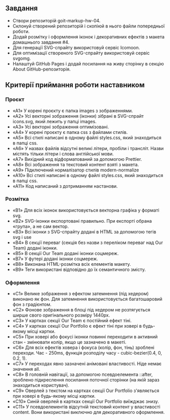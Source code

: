 ## Завдання

- Створи репозиторій goit-markup-hw-04.
- Склонуй створений репозиторій і скопіюй в нього файли попередньої роботи.
- Додай розмітку і оформлення іконок і декоративних ефектів з макета домашнього завдання #4.
- Для генерації SVG-спрайту використовуй сервіс Icomoon.
- Для оптимізації створеного SVG-спрайту використовуй сервіс svgomg.
- Налаштуй GitHub Pages і додай посилання на живу сторінку в секцію About GitHub-репозиторія.

## Критерії приймання роботи наставником

### Проєкт

- «A1» У корені проєкту є папка images з зображеннями.
- «A2» Усі векторні зображення (іконки) зібрані в SVG-спрайт icons.svg, який лежить у папці images.
- «A3» Усі векторні зображення оптимізовані.
- «A4» У корені проєкту є папка css з файлами стилів.
- «A5» Всі стилі написані в одному файлі styles.css, який знаходиться в папці css.
- «A6» У назвах файлів відсутні великі літери, пробіли і трансліт. Назви містять тільки літери і слова англійської мови.
- «A7» Вихідний код відформатований за допомогою Prettier.
- «A8» Всі зображення та текстовий контент взяті з макета.
- «A9» Підключений нормалізатор стилів modern-normalize
- «A10» Всі стилі написані в одному файлі styles.css, який знаходиться в папці css.
- «A11» Код написаний з дотриманням настанови.

### Розмітка

- «B1» Для всіх іконок використовується векторна графіка у форматі svg.
- «B2» SVG-іконки експортовані правильно. При експорті обрана «група», а не сам вектор.
- «B3» Всі іконки з SVG-спрайту додані в HTML за допомогою тегів svg і use
- «B4» В секції переваг (секція без назви з переліком переваг над Our Team) додані іконки.
- «B5» В секції Our Team додані іконки соцмереж.
- «B7» У футері додані іконки соцмереж.
- «B8» Виконана HTML-розмітка всіх елементів макету.
- «B9» Теги використані відповідно до їх семантичного змісту.

### Оформлення

- «C1» Велике зображення з ефектом затемнення (під хедером) виконано як фон. Для затемнення використовується багатошаровий фон з градієнтом.
- «C2» Фонове зображення в блоці під хедером не розтягується ширше свого оригінального розміру 1440рх.
- «C3» У картках секції Our Team є постійний ефект тіні.
- «C4» У картках секції Our Portfolio є ефект тіні при ховері в будь-якому місці картки.
- «C5» При ховері або фокусі іконки повинні переходити в активний стан - змінювати колір, якщо це зазначено в макеті.
- «C6» Для всіх ефектів ховера і фокуса (колір, фон, тінь) зроблені переходи. Час - 250ms, функція розподілу часу - cubic-bezier(0.4, 0, 0.2, 1).
- «C7» У переходах явно зазначені анімовані властивості. Ніде немає значення all.
- «C8» В головній навігації, за допомогою псевдоелемента ::after, зроблено підкреслення посилання поточної сторінки (на якій зараз знаходиться користувач).
- «C9» Оверлей з текстом на картках секції Our Portfolio з'являється при ховері в будь-якому місці картки.
- «C10» Синій оверлей в картках секції Our Portfolio виїжджає знизу.
- «C11» У псевдоелементів відсутній текстовий контент у властивості content. Вони використані виключно для декоративного оформлення.

